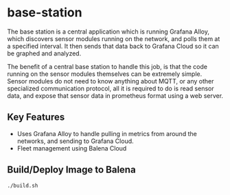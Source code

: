 # base-station
The base station is a central application which is running Grafana Alloy, which discovers sensor modules running on the network, and polls them at a specified interval. It then sends that data back to Grafana Cloud so it can be graphed and analyzed.

The benefit of a central base station to handle this job, is that the code running on the sensor modules themselves can be extremely simple. Sensor modules do not need to know anything about MQTT, or any other specialized communication protocol, all it is required to do is read sensor data, and expose that sensor data in prometheus format using a web server.

## Key Features
- Uses Grafana Alloy to handle pulling in metrics from around the networks, and sending to Grafana Cloud.
- Fleet management using Balena Cloud

## Build/Deploy Image to Balena
```bash
./build.sh
```
